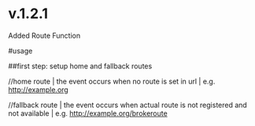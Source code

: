# v.1.2.1

Added Route Function


#usage

##first step: setup home and fallback routes

//home route | the event occurs when no route is set in url | e.g. http://example.org
<base route-home="ROUTENAME">

//fallback route | the event occurs when actual route is not registered and not available | e.g. http://example.org/brokeroute
<base route-fallback="ROUTENAME">

